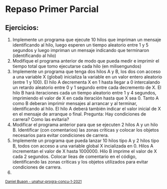 # Repaso Primer Parcial

## Ejercicios:

1. Implemente un programa que ejecute 10 hilos que impriman un mensaje identificando al hilo, luego esperen un tiempo aleatorio entre 1 y 5 segundos y luego impriman un mensaje indicando que terminaron (identificando al hilo)
2. Modifique el programa anterior de modo que pueda medir e imprimir el tiempo total que tomo ejecutarse cada hilo (en milisengundos)
3. Implemente un programa que tenga dos hilos A y B, los dos con acceso a una variable X (global) inicializa la variable en un valor entero aleatorio (entre 1 y 100). El hilo A decrementa X en 1 hasta llegar a 0 intercalando un retardo aleatorio entre 0 y 1 segundo entre cada decremento de X.
   El hilo B hará iteraciones cada un tiempo aleatorio entre 1 y 4 segundos, imprimiendo el valor de X en cada iteración hasta que X sea 0.
   Tanto A como B deberan imprimir mensajes al arrancar y al terminar, identificando al hilo.
   El hilo A deberá también indicar el valor inicial de X en el mensaje de arranque o final.
   Pregunta: Hay condiciones de carrera? Como las evitaria?
4. Modificar el programa anterior para que se ejecuten 2 hilos A y un hilo B. Identificar (con comentarios) las zonas críticas y colocar los objetos necesarios para evitar condiciones de carrera.
5. Implemente un programa que pueda lanzar 10 hilos tipo A y 2 hilos tipo B, todos con acceso a una variable global X incializada en 0.
   Hilos A incrementan el valor de X hasta 1000000.
   Hilo B imprime el valor de X cada 2 segundos.
   Colocar líeas de comentario en el código, identificando las zonas críticas y los objetos utilizados para evitar condiciones de carrera.
6. 


<sub>[Daniel Buaon - unahur-progra-concu-1-2021](https://github.com/unahur-progra-concu-1-2021)</sub>
